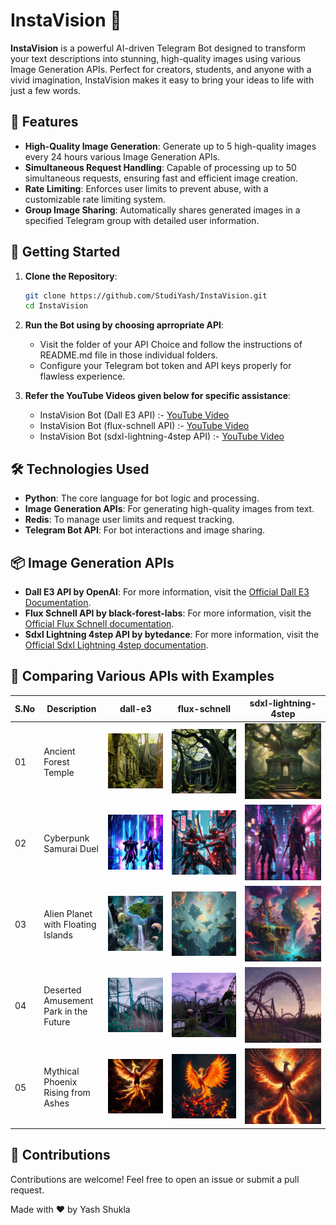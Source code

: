 # InstaVision 🎨

**InstaVision** is a powerful AI-driven Telegram Bot designed to transform your text descriptions into stunning, high-quality images using various Image Generation APIs. Perfect for creators, students, and anyone with a vivid imagination, InstaVision makes it easy to bring your ideas to life with just a few words.

## 🌟 Features

- **High-Quality Image Generation**: Generate up to 5 high-quality images every 24 hours various Image Generation APIs.
- **Simultaneous Request Handling**: Capable of processing up to 50 simultaneous requests, ensuring fast and efficient image creation.
- **Rate Limiting**: Enforces user limits to prevent abuse, with a customizable rate limiting system.
- **Group Image Sharing**: Automatically shares generated images in a specified Telegram group with detailed user information.

## 🚀 Getting Started

1. **Clone the Repository**:
    ```bash
    git clone https://github.com/StudiYash/InstaVision.git
    cd InstaVision
    ```

2. **Run the Bot using by choosing aprropriate API**:
   - Visit the folder of your API Choice and follow the instructions of README.md file in those individual folders.
   - Configure your Telegram bot token and API keys properly for flawless experience.

3. **Refer the YouTube Videos given below for specific assistance**:
   - InstaVision Bot (Dall E3 API) :- [YouTube Video](https://youtube.com)
   - InstaVision Bot (flux-schnell API) :- [YouTube Video](https://youtube.com)
   - InstaVision Bot (sdxl-lightning-4step API) :- [YouTube Video](https://youtube.com)
   
## 🛠️ Technologies Used

- **Python**: The core language for bot logic and processing.
- **Image Generation APIs**: For generating high-quality images from text.
- **Redis**: To manage user limits and request tracking.
- **Telegram Bot API**: For bot interactions and image sharing.

## 📦 Image Generation APIs

- **Dall E3 API by OpenAI**: For more information, visit the [Official Dall E3 Documentation](https://help.openai.com/en/articles/8555480-dall-e-3-api).
- **Flux Schnell API by black-forest-labs**: For more information, visit the [Official Flux Schnell documentation](https://replicate.com/black-forest-labs/flux-schnell).
- **Sdxl Lightning 4step API by bytedance**: For more information, visit the [Official Sdxl Lightning 4step documentation](https://replicate.com/bytedance/sdxl-lightning-4step/api).

## 📑 Comparing Various APIs with Examples

| S.No | Description  | dall-e3                       | flux-schnell                  | sdxl-lightning-4step          |
|------|--------------|-------------------------------|-------------------------------|-------------------------------|
| 01   | Ancient Forest Temple  | ![Image1](https://github.com/StudiYash/InstaVision/blob/main/InstaVision%20Bot%20(Dall%20E3%20API)/dalle3_examples/03.jpg) | ![Image2](https://github.com/StudiYash/InstaVision/blob/main/InstaVision%20Bot%20(flux-schnell%20API)/flux_schnell_examples/03.jpg) | ![Image3](https://github.com/StudiYash/InstaVision/blob/main/InstaVision%20Bot%20(sdxl-lightning-4step%20API)/sdxl_lightning_4step_examples/03.jpg) |
| 02   | Cyberpunk Samurai Duel  | ![Image1](https://github.com/StudiYash/InstaVision/blob/main/InstaVision%20Bot%20(Dall%20E3%20API)/dalle3_examples/04.jpg) | ![Image2](https://github.com/StudiYash/InstaVision/blob/main/InstaVision%20Bot%20(flux-schnell%20API)/flux_schnell_examples/04.jpg) | ![Image3](https://github.com/StudiYash/InstaVision/blob/main/InstaVision%20Bot%20(sdxl-lightning-4step%20API)/sdxl_lightning_4step_examples/04.jpg) |
| 03   | Alien Planet with Floating Islands  | ![Image1](https://github.com/StudiYash/InstaVision/blob/main/InstaVision%20Bot%20(Dall%20E3%20API)/dalle3_examples/05.jpg) | ![Image2](https://github.com/StudiYash/InstaVision/blob/main/InstaVision%20Bot%20(flux-schnell%20API)/flux_schnell_examples/05.jpg) | ![Image3](https://github.com/StudiYash/InstaVision/blob/main/InstaVision%20Bot%20(sdxl-lightning-4step%20API)/sdxl_lightning_4step_examples/05.jpg) |
| 04   | Deserted Amusement Park in the Future  | ![Image1](https://github.com/StudiYash/InstaVision/blob/main/InstaVision%20Bot%20(Dall%20E3%20API)/dalle3_examples/07.jpg) | ![Image2](https://github.com/StudiYash/InstaVision/blob/main/InstaVision%20Bot%20(flux-schnell%20API)/flux_schnell_examples/07.jpg) | ![Image3](https://github.com/StudiYash/InstaVision/blob/main/InstaVision%20Bot%20(sdxl-lightning-4step%20API)/sdxl_lightning_4step_examples/07.jpg) |
| 05   | Mythical Phoenix Rising from Ashes  | ![Image1](https://github.com/StudiYash/InstaVision/blob/main/InstaVision%20Bot%20(Dall%20E3%20API)/dalle3_examples/08.jpg) | ![Image2](https://github.com/StudiYash/InstaVision/blob/main/InstaVision%20Bot%20(flux-schnell%20API)/flux_schnell_examples/08.jpg) | ![Image3](https://github.com/StudiYash/InstaVision/blob/main/InstaVision%20Bot%20(sdxl-lightning-4step%20API)/sdxl_lightning_4step_examples/08.jpg) |

## 🎉 Contributions
Contributions are welcome! Feel free to open an issue or submit a pull request.

Made with ❤️ by Yash Shukla
